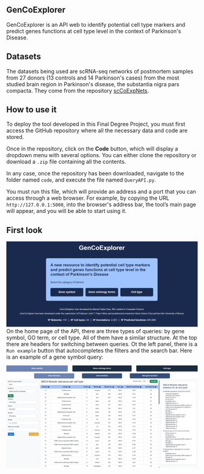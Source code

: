 ## GenCoExplorer

GenCoExplorer is an API web to identify potential cell type markers and predict genes functions at cell type level in the context of Parkinson's Disease. 

## Datasets

The datasets being used are scRNA-seq networks of postmortem samples from 27 donors (13 controls and 14 Parkinson's cases) from the most studied brain region in Parkinson's disease, the substantia nigra pars compacta. They come from the repository [scCoExpNets](https://github.com/aliciagp/scCoExpNets).

## How to use it

To deploy the tool developed in this Final Degree Project, you must first access the GitHub repository where all the necessary data and code are stored.

Once in the repository, click on the **Code** button, which will display a dropdown menu with several options. You can either clone the repository or download a `.zip` file containing all the contents.

In any case, once the repository has been downloaded, navigate to the folder named `code`, and execute the file named `QueryAPI.py`.

You must run this file, which will provide an address and a port that you can access through a web browser. For example, by copying the URL `http://127.0.0.1:5000`, into the browser's address bar, the tool’s main page will appear, and you will be able to start using it.

## First look

![Home page](PaginaPrincipal.png)
On the home page of the API, there are three types of queries: by gene symbol, GO term, or cell type.
All of them have a similar structure. At the top there are headers for switching between queries. Ot the left panel, there is a `Run example` button that autocompletes the filters and the search bar. Here is an example of a gene symbol query:

![Home page](Gene_Relevance_API2.png)
